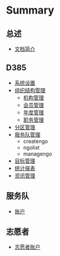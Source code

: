 # Summary

## 总述

* [文档简介](README.md)

## D385

* [系统设置](d385/system.md)
* [组织结构管理](d385/organization.md)
  * [机构管理](d385/organization/association.md)
  * [会员管理](d385/organization/member.md)
  * [年度管理](d385/organization/year.md)
  * [职务管理](d385/organization/position.md)
* [分区管理](d385/section.md)
* [服务队管理](d385/ngo.md)
  * createngo
  * ngolist
  * managengo
* [目标管理](d385/target.md)
* [统计报表](d385/statics.md)
* [资讯管理](d385/article.md)

## 服务队

* [账户](account.md)

## 志愿者

* [志愿者账户](志愿者/志愿者账户注册.md)

